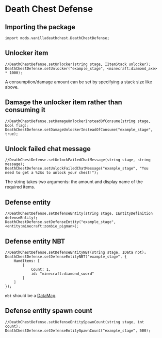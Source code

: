 # Death Chest Defense

## Importing the package
`import mods.vanilladeathchest.DeathChestDefense;`

## Unlocker item
```zenscript
//DeathChestDefense.setUnlocker(string stage, IItemStack unlocker);
DeathChestDefense.setUnlocker("example_stage", <minecraft:diamond_axe> * 1000);
```
A consumption/damage amount can be set by specifying a stack size like above.

## Damage the unlocker item rather than consuming it
```zenscript
//DeathChestDefense.setDamageUnlockerInsteadOfConsume(string stage, bool flag);
DeathChestDefense.setDamageUnlockerInsteadOfConsume("example_stage", true);
```

## Unlock failed chat message
```zenscript
//DeathChestDefense.setUnlockFailedChatMessage(string stage, string message);
DeathChestDefense.setUnlockFailedChatMessage("example_stage", "You need to get a %2$s to unlock your chest!");
```
The string takes two arguments: the amount and display name of the required items.

## Defense entity
```zenscript
//DeathChestDefense.setDefenseEntity(string stage, IEntityDefinition defenseEntity);
DeathChestDefense.setDefenseEntity("example_stage", <entity:minecraft:zombie_pigman>);
```

## Defense entity NBT
```zenscript
//DeathChestDefense.setDefenseEntityNBT(string stage, IData nbt);
DeathChestDefense.setDefenseEntityNBT("example_stage", {
    HandItems: [
        {
            Count: 1,
            id: "minecraft:diamond_sword"
        }
    ]
});
```
`nbt` should be a [DataMap](/Vanilla/Data/DataMap/).

## Defense entity spawn count
```zenscript
//DeathChestDefense.setDefenseEntitySpawnCount(string stage, int count);
DeathChestDefense.setDefenseEntitySpawnCount("example_stage", 500);
```

